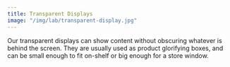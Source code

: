 ```yaml
---
title: Transparent Displays
image: "/img/lab/transparent-display.jpg"
---
```


Our transparent displays can show content without obscuring whatever is behind the screen. They are usually used as product glorifying boxes, and can be small enough to fit on-shelf or big enough for a store window.

